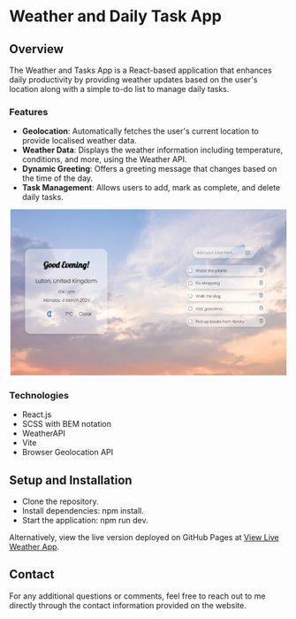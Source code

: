 # Weather and Daily Task App

## Overview

The Weather and Tasks App is a React-based application that enhances daily productivity by providing weather updates based on the user's location along with a simple to-do list to manage daily tasks.

### Features

- **Geolocation**: Automatically fetches the user's current location to provide localised weather data.
- **Weather Data**: Displays the weather information including temperature, conditions, and more, using the Weather API.
- **Dynamic Greeting**: Offers a greeting message that changes based on the time of the day.
- **Task Management**: Allows users to add, mark as complete, and delete daily tasks.

<p align="center">
  <img src="src/assets/images/app.png" alt="App Interface" width="500"><br>
</p>

### Technologies

- React.js
- SCSS with BEM notation
- WeatherAPI
- Vite
- Browser Geolocation API

## Setup and Installation

- Clone the repository.
- Install dependencies: npm install.
- Start the application: npm run dev.

Alternatively, view the live version deployed on GitHub Pages at [View Live Weather App](https://jm-go.github.io/weather/).

## Contact

For any additional questions or comments, feel free to reach out to me directly through the contact information provided on the website.

